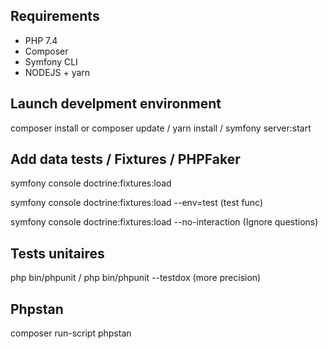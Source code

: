 ## Requirements

* PHP 7.4
* Composer
* Symfony CLI
* NODEJS + yarn

## Launch develpment environment

composer install or composer update /
yarn install /
symfony server:start

## Add data tests / Fixtures / PHPFaker

symfony console doctrine:fixtures:load

symfony console doctrine:fixtures:load --env=test (test func)

symfony console doctrine:fixtures:load --no-interaction (Ignore questions)

## Tests unitaires

php bin/phpunit /
php bin/phpunit --testdox (more precision)

## Phpstan

composer run-script phpstan

